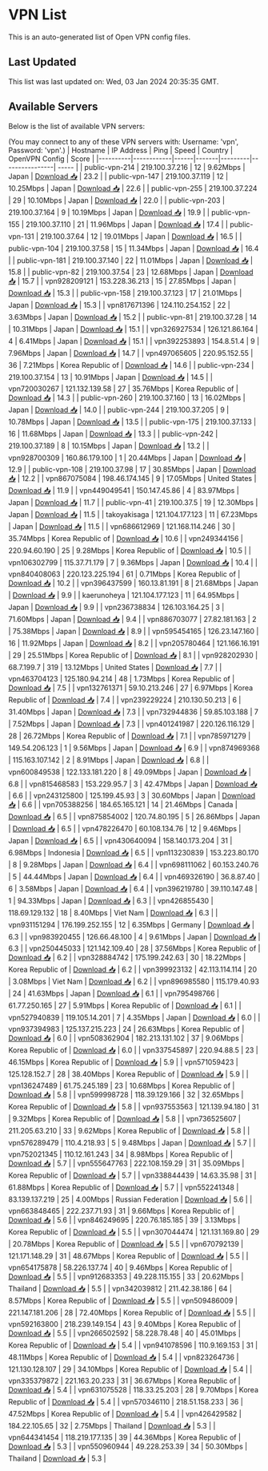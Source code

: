 # VPN List

This is an auto-generated list of Open VPN config files.

## Last Updated

This list was last updated on: Wed, 03 Jan 2024 20:35:35 GMT.

## Available Servers

Below is the list of available VPN servers:

(You may connect to any of these VPN servers with: Username: 'vpn', Password: 'vpn'.)
| Hostname | IP Address | Ping | Speed | Country | OpenVPN Config | Score |
|----------|------------|------|-------|---------|----------------| ----- |
| public-vpn-214 | 219.100.37.216 | 12 | 9.62Mbps | Japan | [Download 📥](./configs/server_0_JP.ovpn) | 23.2 |
| public-vpn-147 | 219.100.37.119 | 12 | 10.25Mbps | Japan | [Download 📥](./configs/server_1_JP.ovpn) | 22.6 |
| public-vpn-255 | 219.100.37.224 | 29 | 10.10Mbps | Japan | [Download 📥](./configs/server_2_JP.ovpn) | 22.0 |
| public-vpn-203 | 219.100.37.164 | 9 | 10.19Mbps | Japan | [Download 📥](./configs/server_3_JP.ovpn) | 19.9 |
| public-vpn-155 | 219.100.37.110 | 21 | 11.96Mbps | Japan | [Download 📥](./configs/server_4_JP.ovpn) | 17.4 |
| public-vpn-131 | 219.100.37.64 | 12 | 19.01Mbps | Japan | [Download 📥](./configs/server_5_JP.ovpn) | 16.5 |
| public-vpn-104 | 219.100.37.58 | 15 | 11.34Mbps | Japan | [Download 📥](./configs/server_6_JP.ovpn) | 16.4 |
| public-vpn-181 | 219.100.37.140 | 22 | 11.01Mbps | Japan | [Download 📥](./configs/server_7_JP.ovpn) | 15.8 |
| public-vpn-82 | 219.100.37.54 | 23 | 12.68Mbps | Japan | [Download 📥](./configs/server_8_JP.ovpn) | 15.7 |
| vpn928209121 | 153.228.36.213 | 15 | 27.85Mbps | Japan | [Download 📥](./configs/server_9_JP.ovpn) | 15.3 |
| public-vpn-158 | 219.100.37.123 | 17 | 21.01Mbps | Japan | [Download 📥](./configs/server_10_JP.ovpn) | 15.3 |
| vpn817671396 | 124.110.254.152 | 22 | 3.63Mbps | Japan | [Download 📥](./configs/server_11_JP.ovpn) | 15.2 |
| public-vpn-81 | 219.100.37.28 | 14 | 10.31Mbps | Japan | [Download 📥](./configs/server_12_JP.ovpn) | 15.1 |
| vpn326927534 | 126.121.86.164 | 4 | 6.41Mbps | Japan | [Download 📥](./configs/server_13_JP.ovpn) | 15.1 |
| vpn392253893 | 154.8.51.4 | 9 | 7.96Mbps | Japan | [Download 📥](./configs/server_14_JP.ovpn) | 14.7 |
| vpn497065605 | 220.95.152.55 | 36 | 7.21Mbps | Korea Republic of | [Download 📥](./configs/server_15_KR.ovpn) | 14.6 |
| public-vpn-234 | 219.100.37.154 | 13 | 10.91Mbps | Japan | [Download 📥](./configs/server_16_JP.ovpn) | 14.5 |
| vpn720030267 | 121.132.139.58 | 27 | 35.76Mbps | Korea Republic of | [Download 📥](./configs/server_17_KR.ovpn) | 14.3 |
| public-vpn-260 | 219.100.37.160 | 13 | 16.02Mbps | Japan | [Download 📥](./configs/server_18_JP.ovpn) | 14.0 |
| public-vpn-244 | 219.100.37.205 | 9 | 10.78Mbps | Japan | [Download 📥](./configs/server_19_JP.ovpn) | 13.5 |
| public-vpn-175 | 219.100.37.133 | 16 | 11.68Mbps | Japan | [Download 📥](./configs/server_20_JP.ovpn) | 13.3 |
| public-vpn-242 | 219.100.37.189 | 8 | 10.15Mbps | Japan | [Download 📥](./configs/server_21_JP.ovpn) | 13.2 |
| vpn928700309 | 160.86.179.100 | 1 | 20.44Mbps | Japan | [Download 📥](./configs/server_22_JP.ovpn) | 12.9 |
| public-vpn-108 | 219.100.37.98 | 17 | 30.85Mbps | Japan | [Download 📥](./configs/server_23_JP.ovpn) | 12.2 |
| vpn867075084 | 198.46.174.145 | 9 | 17.05Mbps | United States | [Download 📥](./configs/server_24_US.ovpn) | 11.9 |
| vpn449049541 | 150.147.45.86 | 4 | 83.97Mbps | Japan | [Download 📥](./configs/server_25_JP.ovpn) | 11.7 |
| public-vpn-41 | 219.100.37.5 | 19 | 12.30Mbps | Japan | [Download 📥](./configs/server_26_JP.ovpn) | 11.5 |
| takoyakisaga | 121.104.177.123 | 11 | 67.23Mbps | Japan | [Download 📥](./configs/server_27_JP.ovpn) | 11.5 |
| vpn686612969 | 121.168.114.246 | 30 | 35.74Mbps | Korea Republic of | [Download 📥](./configs/server_28_KR.ovpn) | 10.6 |
| vpn249344156 | 220.94.60.190 | 25 | 9.28Mbps | Korea Republic of | [Download 📥](./configs/server_29_KR.ovpn) | 10.5 |
| vpn106302799 | 115.37.71.179 | 7 | 9.36Mbps | Japan | [Download 📥](./configs/server_30_JP.ovpn) | 10.4 |
| vpn840408063 | 220.123.225.194 | 61 | 0.71Mbps | Korea Republic of | [Download 📥](./configs/server_31_KR.ovpn) | 10.2 |
| vpn396437599 | 160.13.81.191 | 8 | 21.68Mbps | Japan | [Download 📥](./configs/server_32_JP.ovpn) | 9.9 |
| kaerunoheya | 121.104.177.123 | 11 | 64.95Mbps | Japan | [Download 📥](./configs/server_33_JP.ovpn) | 9.9 |
| vpn236738834 | 126.103.164.25 | 3 | 71.60Mbps | Japan | [Download 📥](./configs/server_34_JP.ovpn) | 9.4 |
| vpn886703077 | 27.82.181.163 | 2 | 75.38Mbps | Japan | [Download 📥](./configs/server_35_JP.ovpn) | 8.9 |
| vpn595454165 | 126.23.147.160 | 16 | 11.92Mbps | Japan | [Download 📥](./configs/server_36_JP.ovpn) | 8.2 |
| vpn205780464 | 121.166.16.191 | 29 | 25.51Mbps | Korea Republic of | [Download 📥](./configs/server_37_KR.ovpn) | 8.1 |
| vpn928202930 | 68.7.199.7 | 319 | 13.12Mbps | United States | [Download 📥](./configs/server_38_US.ovpn) | 7.7 |
| vpn463704123 | 125.180.94.214 | 48 | 1.73Mbps | Korea Republic of | [Download 📥](./configs/server_39_KR.ovpn) | 7.5 |
| vpn132761371 | 59.10.213.246 | 27 | 6.97Mbps | Korea Republic of | [Download 📥](./configs/server_40_KR.ovpn) | 7.4 |
| vpn239229224 | 210.130.50.213 | 6 | 31.40Mbps | Japan | [Download 📥](./configs/server_41_JP.ovpn) | 7.3 |
| vpn732944836 | 59.85.103.188 | 7 | 7.52Mbps | Japan | [Download 📥](./configs/server_42_JP.ovpn) | 7.3 |
| vpn401241987 | 220.126.116.129 | 28 | 26.72Mbps | Korea Republic of | [Download 📥](./configs/server_43_KR.ovpn) | 7.1 |
| vpn785971279 | 149.54.206.123 | 1 | 9.56Mbps | Japan | [Download 📥](./configs/server_44_JP.ovpn) | 6.9 |
| vpn874969368 | 115.163.107.142 | 2 | 8.91Mbps | Japan | [Download 📥](./configs/server_45_JP.ovpn) | 6.8 |
| vpn600849538 | 122.133.181.220 | 8 | 49.09Mbps | Japan | [Download 📥](./configs/server_46_JP.ovpn) | 6.8 |
| vpn815468583 | 153.229.95.7 | 3 | 42.47Mbps | Japan | [Download 📥](./configs/server_47_JP.ovpn) | 6.6 |
| vpn243125800 | 125.199.45.93 | 3 | 30.60Mbps | Japan | [Download 📥](./configs/server_48_JP.ovpn) | 6.6 |
| vpn705388256 | 184.65.165.121 | 14 | 21.46Mbps | Canada | [Download 📥](./configs/server_49_CA.ovpn) | 6.5 |
| vpn875854002 | 120.74.80.195 | 5 | 26.86Mbps | Japan | [Download 📥](./configs/server_50_JP.ovpn) | 6.5 |
| vpn478226470 | 60.108.134.76 | 12 | 9.46Mbps | Japan | [Download 📥](./configs/server_51_JP.ovpn) | 6.5 |
| vpn430640094 | 158.140.173.204 | 31 | 6.98Mbps | Indonesia | [Download 📥](./configs/server_52_ID.ovpn) | 6.5 |
| vpn113230839 | 153.223.80.170 | 8 | 9.28Mbps | Japan | [Download 📥](./configs/server_53_JP.ovpn) | 6.4 |
| vpn698111062 | 60.153.240.76 | 5 | 44.44Mbps | Japan | [Download 📥](./configs/server_54_JP.ovpn) | 6.4 |
| vpn469326190 | 36.8.87.40 | 6 | 3.58Mbps | Japan | [Download 📥](./configs/server_55_JP.ovpn) | 6.4 |
| vpn396219780 | 39.110.147.48 | 1 | 94.33Mbps | Japan | [Download 📥](./configs/server_56_JP.ovpn) | 6.3 |
| vpn426855430 | 118.69.129.132 | 18 | 8.40Mbps | Viet Nam | [Download 📥](./configs/server_57_VN.ovpn) | 6.3 |
| vpn931151294 | 176.199.252.155 | 12 | 6.35Mbps | Germany | [Download 📥](./configs/server_58_DE.ovpn) | 6.3 |
| vpn983920455 | 126.66.48.100 | 4 | 9.61Mbps | Japan | [Download 📥](./configs/server_59_JP.ovpn) | 6.3 |
| vpn250445033 | 121.142.109.40 | 28 | 37.56Mbps | Korea Republic of | [Download 📥](./configs/server_60_KR.ovpn) | 6.2 |
| vpn328884742 | 175.199.242.63 | 30 | 18.22Mbps | Korea Republic of | [Download 📥](./configs/server_61_KR.ovpn) | 6.2 |
| vpn399923132 | 42.113.114.114 | 20 | 3.08Mbps | Viet Nam | [Download 📥](./configs/server_62_VN.ovpn) | 6.2 |
| vpn896985580 | 115.179.40.93 | 24 | 41.63Mbps | Japan | [Download 📥](./configs/server_63_JP.ovpn) | 6.1 |
| vpn795498766 | 61.77.250.165 | 27 | 5.91Mbps | Korea Republic of | [Download 📥](./configs/server_64_KR.ovpn) | 6.1 |
| vpn527940839 | 119.105.14.201 | 7 | 4.35Mbps | Japan | [Download 📥](./configs/server_65_JP.ovpn) | 6.0 |
| vpn937394983 | 125.137.215.223 | 24 | 26.63Mbps | Korea Republic of | [Download 📥](./configs/server_66_KR.ovpn) | 6.0 |
| vpn508362904 | 182.213.131.102 | 37 | 9.06Mbps | Korea Republic of | [Download 📥](./configs/server_67_KR.ovpn) | 6.0 |
| vpn337545897 | 220.94.88.5 | 23 | 46.15Mbps | Korea Republic of | [Download 📥](./configs/server_68_KR.ovpn) | 5.9 |
| vpn571059423 | 125.128.152.7 | 28 | 38.40Mbps | Korea Republic of | [Download 📥](./configs/server_69_KR.ovpn) | 5.9 |
| vpn136247489 | 61.75.245.189 | 23 | 10.68Mbps | Korea Republic of | [Download 📥](./configs/server_70_KR.ovpn) | 5.8 |
| vpn599998728 | 118.39.129.166 | 32 | 32.65Mbps | Korea Republic of | [Download 📥](./configs/server_71_KR.ovpn) | 5.8 |
| vpn937553563 | 121.139.94.180 | 31 | 9.32Mbps | Korea Republic of | [Download 📥](./configs/server_72_KR.ovpn) | 5.8 |
| vpn736525607 | 211.205.63.210 | 33 | 9.62Mbps | Korea Republic of | [Download 📥](./configs/server_73_KR.ovpn) | 5.8 |
| vpn576289479 | 110.4.218.93 | 5 | 9.48Mbps | Japan | [Download 📥](./configs/server_74_JP.ovpn) | 5.7 |
| vpn752021345 | 110.12.161.243 | 34 | 8.98Mbps | Korea Republic of | [Download 📥](./configs/server_75_KR.ovpn) | 5.7 |
| vpn555647763 | 222.108.159.29 | 31 | 35.09Mbps | Korea Republic of | [Download 📥](./configs/server_76_KR.ovpn) | 5.7 |
| vpn338844439 | 14.63.35.98 | 31 | 61.88Mbps | Korea Republic of | [Download 📥](./configs/server_77_KR.ovpn) | 5.7 |
| vpn552241348 | 83.139.137.219 | 25 | 4.00Mbps | Russian Federation | [Download 📥](./configs/server_78_RU.ovpn) | 5.6 |
| vpn663848465 | 222.237.71.93 | 31 | 9.66Mbps | Korea Republic of | [Download 📥](./configs/server_79_KR.ovpn) | 5.6 |
| vpn846249695 | 220.76.185.185 | 39 | 3.13Mbps | Korea Republic of | [Download 📥](./configs/server_80_KR.ovpn) | 5.5 |
| vpn307044474 | 121.131.169.80 | 29 | 20.78Mbps | Korea Republic of | [Download 📥](./configs/server_81_KR.ovpn) | 5.5 |
| vpn670792139 | 121.171.148.29 | 31 | 48.67Mbps | Korea Republic of | [Download 📥](./configs/server_82_KR.ovpn) | 5.5 |
| vpn654175878 | 58.226.137.74 | 40 | 9.46Mbps | Korea Republic of | [Download 📥](./configs/server_83_KR.ovpn) | 5.5 |
| vpn912683353 | 49.228.115.155 | 33 | 20.62Mbps | Thailand | [Download 📥](./configs/server_84_TH.ovpn) | 5.5 |
| vpn342039812 | 211.42.38.186 | 64 | 8.57Mbps | Korea Republic of | [Download 📥](./configs/server_85_KR.ovpn) | 5.5 |
| vpn509486009 | 221.147.181.206 | 28 | 72.40Mbps | Korea Republic of | [Download 📥](./configs/server_86_KR.ovpn) | 5.5 |
| vpn592163800 | 218.239.149.154 | 43 | 9.40Mbps | Korea Republic of | [Download 📥](./configs/server_87_KR.ovpn) | 5.5 |
| vpn266502592 | 58.228.78.48 | 40 | 45.01Mbps | Korea Republic of | [Download 📥](./configs/server_88_KR.ovpn) | 5.4 |
| vpn941078596 | 110.9.169.153 | 31 | 48.11Mbps | Korea Republic of | [Download 📥](./configs/server_89_KR.ovpn) | 5.4 |
| vpn823264736 | 121.130.128.107 | 29 | 34.10Mbps | Korea Republic of | [Download 📥](./configs/server_90_KR.ovpn) | 5.4 |
| vpn335379872 | 221.163.20.233 | 31 | 36.67Mbps | Korea Republic of | [Download 📥](./configs/server_91_KR.ovpn) | 5.4 |
| vpn631075528 | 118.33.25.203 | 28 | 9.70Mbps | Korea Republic of | [Download 📥](./configs/server_92_KR.ovpn) | 5.4 |
| vpn570346110 | 218.51.158.233 | 36 | 47.52Mbps | Korea Republic of | [Download 📥](./configs/server_93_KR.ovpn) | 5.4 |
| vpn426429582 | 184.22.105.65 | 32 | 2.75Mbps | Thailand | [Download 📥](./configs/server_94_TH.ovpn) | 5.3 |
| vpn644341454 | 118.219.177.135 | 39 | 44.36Mbps | Korea Republic of | [Download 📥](./configs/server_95_KR.ovpn) | 5.3 |
| vpn550960944 | 49.228.253.39 | 34 | 50.30Mbps | Thailand | [Download 📥](./configs/server_96_TH.ovpn) | 5.3 |
